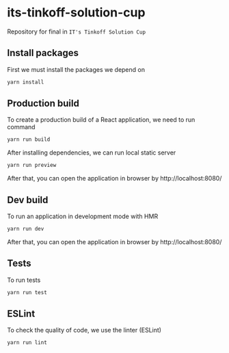 # its-tinkoff-solution-cup
Repository for final in `IT's Tinkoff Solution Cup` 


## Install packages

First we must install the packages we depend on

```bash
yarn install
```

## Production build

To create a production build of a React application, we need to run command

```bash
yarn run build
```

After installing dependencies, we can run local static server

```bash
yarn run preview
```

After that, you can open the application in browser by http://localhost:8080/

## Dev build

To run an application in development mode with HMR

```bash
yarn run dev
```

After that, you can open the application in browser by http://localhost:8080/

## Tests

To run tests

```bash
yarn run test
```

## ESLint

To check the quality of code, we use the linter (ESLint)

```bash
yarn run lint
```
